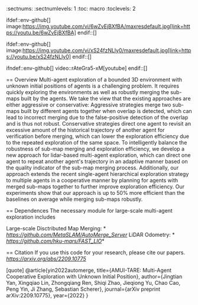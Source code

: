 :sectnums:
:sectnumlevels: 1
:toc: macro
:toclevels: 2

ifdef::env-github[]
image:https://img.youtube.com/vi/6wZvEjBXfBA/maxresdefault.jpg[link=https://youtu.be/6wZvEjBXfBA]
endif::[]

ifdef::env-github[]
image:https://img.youtube.com/vi/xS24fzNLly0/maxresdefault.jpg[link=https://youtu.be/xS24fzNLly0]
endif::[]

ifndef::env-github[]
video::rAteGra5-xM[youtube]
endif::[]

== Overview
Multi-agent exploration of a bounded 3D environment with unknown initial positions of agents is a challenging problem. It requires quickly exploring the environments as well as robustly merging the sub-maps built by the agents. We take the view that the existing approaches are either aggressive or conservative: Aggressive strategies merge two sub-maps built by different agents together when overlap is detected, which can lead to incorrect merging due to the false-positive detection of the overlap and is thus not robust. Conservative strategies direct one agent to revisit an excessive amount of the historical trajectory of another agent for verification before merging, which can lower the exploration efficiency due to the repeated exploration of the same space. To intelligently balance the robustness of sub-map merging and exploration efficiency, we develop a new approach for lidar-based multi-agent exploration, which can direct one agent to repeat another agent's trajectory in an adaptive manner based on the quality indicator of the sub-map merging process. Additionally, our approach extends the recent single-agent hierarchical exploration strategy to multiple agents in a cooperative manner by planning for agents with merged sub-maps together to further improve exploration efficiency. Our experiments show that our approach is up to 50% more efficient than the baselines on average while merging sub-maps robustly. 


== Dependences
The necessary module for large-scale multi-agent exploration includes

Large-scale Disctributed Map Merging: * *https://github.com/MetaSLAM/AutoMerge_Server* 
LiDAR Odometry: * *https://github.com/hku-mars/FAST_LIO**


== Citation
If you use this code for your research, please cite our papers. *https://arxiv.org/abs/2209.10775*

[quote]
@article{yin2022automerge,
  title={AMUI-TARE: Multi-Agent Cooperative Exploration with Unknown Initial Position},
  author={Jingtian Yan, Xingqiao Lin, Zhongqiang Ren, Shiqi Zhao, Jieqiong Yu, Chao Cao, Peng Yin, Ji Zhang, Sebastian Scherer},
  journal={arXiv preprint arXiv:2209.10775},
  year={2022}
}

